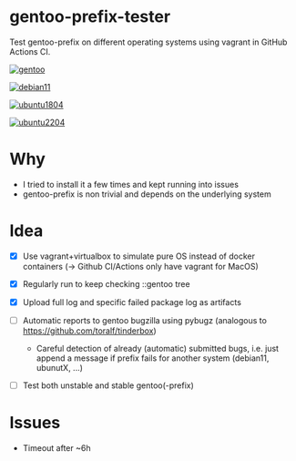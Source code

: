 # gentoo-prefix-tester

Test gentoo-prefix on different operating systems using vagrant in GitHub Actions CI.


[![gentoo](https://github.com/APN-Pucky/gentoo-prefix-tester/actions/workflows/gentoo.yml/badge.svg)](https://github.com/APN-Pucky/gentoo-prefix-tester/actions/workflows/gentoo.yml)

[![debian11](https://github.com/APN-Pucky/gentoo-prefix-tester/actions/workflows/debian11.yml/badge.svg)](https://github.com/APN-Pucky/gentoo-prefix-tester/actions/workflows/debian11.yml)

[![ubuntu1804](https://github.com/APN-Pucky/gentoo-prefix-tester/actions/workflows/ubuntu1804.yml/badge.svg)](https://github.com/APN-Pucky/gentoo-prefix-tester/actions/workflows/ubuntu1804.yml)

[![ubuntu2204](https://github.com/APN-Pucky/gentoo-prefix-tester/actions/workflows/ubuntu2204.yml/badge.svg)](https://github.com/APN-Pucky/gentoo-prefix-tester/actions/workflows/ubuntu2204.yml)

# Why

- I tried to install it a few times and kept running into issues
- gentoo-prefix is non trivial and depends on the underlying system

# Idea

- [x] Use vagrant+virtualbox to simulate pure OS instead of docker containers (-> Github CI/Actions only have vagrant for MacOS)
- [x] Regularly run to keep checking ::gentoo tree
- [x] Upload full log and specific failed package log as artifacts
- [ ] Automatic reports to gentoo bugzilla using pybugz (analogous to https://github.com/toralf/tinderbox)  
  - Careful detection of already (automatic) submitted bugs, i.e. just append a message if prefix fails for another system (debian11, ubunutX, ...)
- [ ] Test both unstable and stable gentoo(-prefix)


# Issues

* Timeout after ~6h
